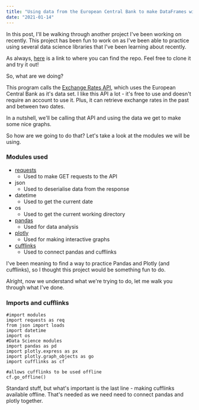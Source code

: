 ```yaml
---
title: "Using data from the European Central Bank to make DataFrames with Pandas and graphs with Plotly! 💶"
date: "2021-01-14"
---
```


In this post, I'll be walking through another project I've been working on recently. This project has been fun to work on as I've been able to practice using several data science libraries that I've been learning about recently.

As always, [here](https://gitlab.com/JoshBl_/python-currency-exchange-rate) is a link to where you can find the repo. Feel free to clone it and try it out!

So, what are we doing?

This program calls the [Exchange Rates API](https://exchangeratesapi.io), which uses the European Central Bank as it's data set. I like this API a lot - it's free to use and doesn't require an account to use it. Plus, it can retrieve exchange rates in the past and between two dates.

In a nutshell, we'll be calling that API and using the data we get to make some nice graphs.

So how are we going to do that? Let's take a look at the modules we will be using.

### Modules used

* [requests](https://pypi.org/project/requests/)
    * Used to make GET requests to the API
* json
    * Used to deserialise data from the response
* datetime
    * Used to get the current date
* os
    * Used to get the current working directory
* [pandas](https://pandas.pydata.org/)
    * Used for data analysis
* [plotly](https://plotly.com/)
    * Used for making interactive graphs
* [cufflinks](https://github.com/santosjorge/cufflinks)
    * Used to connect pandas and cufflinks

I've been meaning to find a way to practice Pandas and Plotly (and cufflinks), so I thought this project would be something fun to do.

Alright, now we understand what we're trying to do, let me walk you through what I've done.

### Imports and cufflinks

```
#import modules
import requests as req
from json import loads
import datetime
import os
#Data Science modules
import pandas as pd
import plotly.express as px
import plotly.graph_objects as go
import cufflinks as cf

#allows cufflinks to be used offline
cf.go_offline()
```

Standard stuff, but what's important is the last line - making cufflinks available offline. That's needed as we need need to connect pandas and plotly together.


